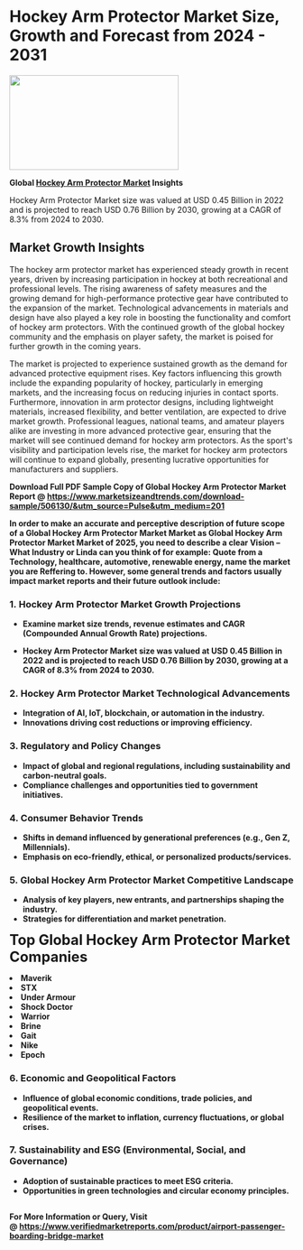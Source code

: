 <H1>Hockey Arm Protector Market Size, Growth and Forecast from 2024 - 2031</H1><img class="aligncenter size-medium wp-image-584254" src="https://thirdeyenews.in/wp-content/uploads/2024/09/Global-Market-Research-300x168.jpeg" alt="" width="300" height="168" /><p><strong>Global&nbsp;<a href="https://www.marketsizeandtrends.com/download-sample/506130/&amp;utm_source=Pulse&amp;utm_medium=201">Hockey Arm Protector Market</a> Insights</strong></p><p>Hockey Arm Protector Market size was valued at USD 0.45 Billion in 2022 and is projected to reach USD 0.76 Billion by 2030, growing at a CAGR of 8.3% from 2024 to 2030.</p><p><h2>Market Growth Insights</h2> <p>The hockey arm protector market has experienced steady growth in recent years, driven by increasing participation in hockey at both recreational and professional levels. The rising awareness of safety measures and the growing demand for high-performance protective gear have contributed to the expansion of the market. Technological advancements in materials and design have also played a key role in boosting the functionality and comfort of hockey arm protectors. With the continued growth of the global hockey community and the emphasis on player safety, the market is poised for further growth in the coming years.</p> <p><strong></strong></p> <p>The market is projected to experience sustained growth as the demand for advanced protective equipment rises. Key factors influencing this growth include the expanding popularity of hockey, particularly in emerging markets, and the increasing focus on reducing injuries in contact sports. Furthermore, innovation in arm protector designs, including lightweight materials, increased flexibility, and better ventilation, are expected to drive market growth. Professional leagues, national teams, and amateur players alike are investing in more advanced protective gear, ensuring that the market will see continued demand for hockey arm protectors. As the sport's visibility and participation levels rise, the market for hockey arm protectors will continue to expand globally, presenting lucrative opportunities for manufacturers and suppliers. <p><strong></p><p><span class=""><strong>Download Full PDF Sample Copy of Global Hockey Arm Protector Market Report</strong> @ <a href="https://www.marketsizeandtrends.com/download-sample/506130/&amp;utm_source=Pulse&amp;utm_medium=201" target="_blank">https://www.marketsizeandtrends.com/download-sample/506130/&amp;utm_source=Pulse&amp;utm_medium=201</a></span></p><p>In order to make an accurate and perceptive description of future scope of a Global&nbsp;Hockey Arm Protector Market Market as Global&nbsp;Hockey Arm Protector Market Market of 2025, you need to describe a clear Vision &ndash; What Industry or Linda can you think of for example: Quote from a Technology, healthcare, automotive, renewable energy, name the market you are Reffering to. However, some general trends and factors usually impact market reports and their future outlook include:</p><h3>1.&nbsp;<strong>Hockey Arm Protector Market Growth Projections</strong></h3><ul><li>Examine market size trends, revenue estimates and CAGR (Compounded Annual Growth Rate) projections.</li><li><p>Hockey Arm Protector Market size was valued at USD 0.45 Billion in 2022 and is projected to reach USD 0.76 Billion by 2030, growing at a CAGR of 8.3% from 2024 to 2030.</p></li></ul><h3>2.&nbsp;<strong>Hockey Arm Protector Market Technological Advancements</strong></h3><ul><li>Integration of AI, IoT, blockchain, or automation in the industry.</li><li>Innovations driving cost reductions or improving efficiency.</li></ul><h3>3.&nbsp;<strong>Regulatory and Policy Changes</strong></h3><ul><li>Impact of global and regional regulations, including sustainability and carbon-neutral goals.</li><li>Compliance challenges and opportunities tied to government initiatives.</li></ul><h3>4.&nbsp;<strong>Consumer Behavior Trends</strong></h3><ul><li>Shifts in demand influenced by generational preferences (e.g., Gen Z, Millennials).</li><li>Emphasis on eco-friendly, ethical, or personalized products/services.</li></ul><h3>5.&nbsp;<strong>Global Hockey Arm Protector Market Competitive Landscape</strong></h3><ul><li>Analysis of key players, new entrants, and partnerships shaping the industry.</li><li>Strategies for differentiation and market penetration.</li></ul><p data-pm-slice="1 1 []"><span style="color: inherit; font-family: inherit; font-size: 25px;">Top Global Hockey Arm Protector Market Companies</span></p><div class="" data-test-id=""><p><li>Maverik</li><li> STX</li><li> Under Armour</li><li> Shock Doctor</li><li> Warrior</li><li> Brine</li><li> Gait</li><li> Nike</li><li> Epoch</li></p></div><h3>6.&nbsp;<strong>Economic and Geopolitical Factors</strong></h3><ul><li>Influence of global economic conditions, trade policies, and geopolitical events.</li><li>Resilience of the market to inflation, currency fluctuations, or global crises.</li></ul><h3>7.&nbsp;<strong>Sustainability and ESG (Environmental, Social, and Governance)</strong></h3><ul><li>Adoption of sustainable practices to meet ESG criteria.</li><li>Opportunities in green technologies and circular economy principles.</li></ul><h2><strong style="font-size: 14px;">For More Information or Query, Visit @&nbsp;</strong><a style="background-color: #ffffff; font-size: 14px;" href="https://www.marketsizeandtrends.com/report/hockey-arm-protector-market/" target="_blank">https://www.verifiedmarketreports.com/product/airport-passenger-boarding-bridge-market</a></h2>